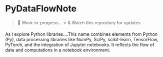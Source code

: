 # PyDataFlowNote
> :construction: Work-in-progress... 
> :star: & Watch this repository for updates

As I explore Python libraries....This name combines elements from Python (Py), data processing libraries like NumPy, SciPy, scikit-learn, TensorFlow, PyTorch, and the integration of Jupyter notebooks. It reflects the flow of data and computations in a notebook environment.
